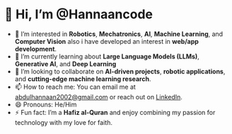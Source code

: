# 👋 Hi, I’m @Hannaancode

- 👀 I’m interested in **Robotics**, **Mechatronics**, **AI**, **Machine Learning**, and **Computer Vision** also i have developed an interest in **web/app development**.
- 🌱 I’m currently learning about **Large Language Models (LLMs)**, **Generative AI**, and **Deep Learning** 
- 💞️ I’m looking to collaborate on **AI-driven projects**, **robotic applications**, and **cutting-edge machine learning research**.
- 📫 How to reach me: You can email me at [abdulhannaan2002@gmail.com](mailto:abdulhannaan2002@gmail.com) or reach out on [LinkedIn](https://www.linkedin.com/in/abdul-hannaan-5ba654276/).
- 😄 Pronouns: He/Him
- ⚡ Fun fact: I’m a **Hafiz al-Quran** and enjoy combining my passion for technology with my love for faith.
